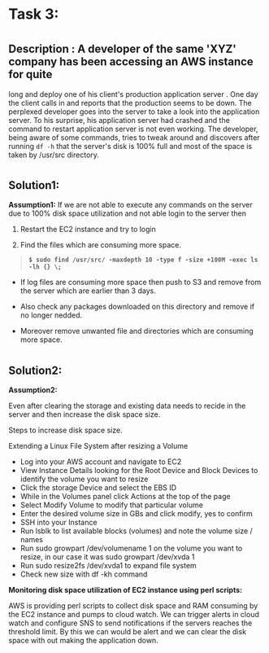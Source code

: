 #
# Task 3:
#
## Description : A developer of the same 'XYZ' company has been accessing an AWS instance for quite
long and deploy one of his client's production application server . One day the client calls in and reports
that the production seems to be down. The perplexed developer goes into the server to take a look into
the application server. To his surprise, his application server had crashed and the command to restart
application server is not even working. The developer, being aware of some commands, tries to tweak
around and discovers after running ` df -h ` that the server's disk is 100% full and most of the space is
taken by /usr/src directory.
#
## Solution1:

**Assumption1:** If we are not able to execute any commands on the server due to 100% disk space utilization and not able login to the server then

1. Restart the EC2 instance and try to login

2. Find the files which are consuming more space.

> **`$ sudo find /usr/src/ -maxdepth 10 -type f -size +100M -exec ls -lh {} \;`**

- If log files are consuming more space then push to S3 and remove from the server which are earlier than 3 days.

- Also check any packages downloaded on this directory and remove if no longer nedded.

- Moreover remove unwanted file and directories which are consuming more space.

#
## Solution2: 

**Assumption2:**

Even after clearing the storage and existing data needs to recide in the server and then increase the disk space size. 

Steps to increase disk space size. 

Extending a Linux File System after resizing a Volume
- Log into your AWS account and navigate to EC2
- View Instance Details looking for the Root Device and Block Devices to identify the volume you want to resize
- Click the storage Device and select the EBS ID
- While in the Volumes panel click Actions at the top of the page
- Select Modify Volume to modify that particular volume
- Enter the desired volume size in GBs and click modify, yes to confirm
- SSH into your Instance
- Run lsblk to list available blocks (volumes) and note the volume size / names
- Run sudo growpart /dev/volumename 1 on the volume you want to resize, in our case it was sudo growpart /dev/xvda 1
- Run sudo resize2fs /dev/xvda1  to expand file system
- Check new size with df -kh command


**Monitoring disk space utilization of EC2 instance using perl scripts:**

AWS is providing perl scripts to collect disk space and RAM consuming by the EC2 instance and pumps to cloud watch. We can trigger alerts in cloud watch and configure SNS to send notifications if the servers reaches the threshold limit. 
By this we can would be alert and we can clear the disk space with out making the application down. 

